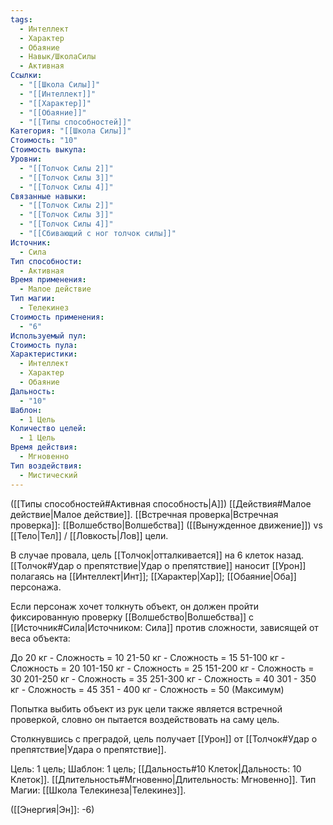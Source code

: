 ```yaml
---
tags:
  - Интеллект
  - Характер
  - Обаяние
  - Навык/ШколаСилы
  - Активная
Ссылки:
  - "[[Школа Силы]]"
  - "[[Интеллект]]"
  - "[[Характер]]"
  - "[[Обаяние]]"
  - "[[Типы способностей]]"
Категория: "[[Школа Силы]]"
Стоимость: "10"
Стоимость выкупа: 
Уровни:
  - "[[Толчок Силы 2]]"
  - "[[Толчок Силы 3]]"
  - "[[Толчок Силы 4]]"
Связанные навыки:
  - "[[Толчок Силы 2]]"
  - "[[Толчок Силы 3]]"
  - "[[Толчок Силы 4]]"
  - "[[Сбивающий с ног толчок силы]]"
Источник:
  - Сила
Тип способности:
  - Активная
Время применения:
  - Малое действие
Тип магии:
  - Телекинез
Стоимость применения:
  - "6"
Используемый пул: 
Стоимость пула: 
Характеристики:
  - Интеллект
  - Характер
  - Обаяние
Дальность:
  - "10"
Шаблон:
  - 1 Цель
Количество целей:
  - 1 Цель
Время действия:
  - Мгновенно
Тип воздействия:
  - Мистический
---
```

([[Типы способностей#Активная способность|А]]) [[Действия#Малое действие|Малое действие]]. [[Встречная проверка|Встречная проверка]]: [[Волшебство|Волшебства]] ([[Вынужденное движение]]) vs [[Тело|Тел]] / [[Ловкость|Лов]] цели. 

В случае провала, цель [[Толчок|отталкивается]] на 6 клеток назад. [[Толчок#Удар о препятствие|Удар о препятствие]] наносит [[Урон]] полагаясь на [[Интеллект|Инт]]; [[Характер|Хар]]; [[Обаяние|Оба]] персонажа.

Если персонаж хочет толкнуть объект, он должен пройти фиксированную проверку [[Волшебство|Волшебства]] с [[Источник#Сила|Источником: Сила]] против сложности, зависящей от веса объекта:

До 20 кг - Сложность = 10
21-50 кг - Сложность = 15
51-100 кг - Сложность = 20
101-150 кг - Сложность = 25
151-200 кг - Сложность = 30
201-250 кг - Сложность = 35
251-300 кг - Сложность = 40
301 - 350 кг - Сложность = 45
351 - 400 кг - Сложность = 50 (Максимум)

Попытка выбить объект из рук цели также является встречной проверкой, словно он пытается воздействовать на саму цель. 

Столкнувшись с преградой, цель получает [[Урон]] от [[Толчок#Удар о препятствие|Удара о препятствие]]. 

Цель: 1 цель; Шаблон: 1 цель; [[Дальность#10 Клеток|Дальность: 10 Клеток]]. [[Длительность#Мгновенно|Длительность: Мгновенно]]. Тип Магии: [[Школа Телекинеза|Телекинез]]. 

([[Энергия|Эн]]: -6)

